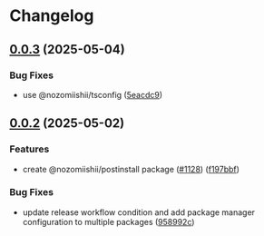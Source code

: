 # Changelog

## [0.0.3](https://github.com/nozomiishii/configs/compare/@nozomiishii/postinstall-v0.0.2...@nozomiishii/postinstall-v0.0.3) (2025-05-04)

### Bug Fixes

- use @nozomiishii/tsconfig ([5eacdc9](https://github.com/nozomiishii/configs/commit/5eacdc9e7ea6823fd2dfffadd118194a04f906c7))

## [0.0.2](https://github.com/nozomiishii/configs/compare/@nozomiishii/postinstall-v0.0.1...@nozomiishii/postinstall-v0.0.2) (2025-05-02)

### Features

- create @nozomiishii/postinstall package ([#1128](https://github.com/nozomiishii/configs/issues/1128)) ([f197bbf](https://github.com/nozomiishii/configs/commit/f197bbf88ce37fc30f82053b24ca1c7731e41acc))

### Bug Fixes

- update release workflow condition and add package manager configuration to multiple packages ([958992c](https://github.com/nozomiishii/configs/commit/958992ccd8bdaf906a50bb769ec45459fab81210))

